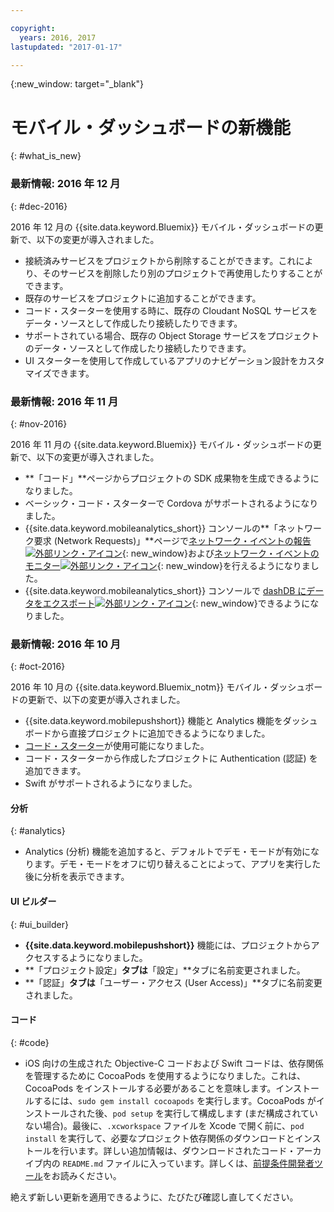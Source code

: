 ```yaml
---

copyright:
  years: 2016, 2017
lastupdated: "2017-01-17"

---
```

{:new_window: target="_blank"}

# モバイル・ダッシュボードの新機能
{: #what_is_new}

### 最新情報: 2016 年 12 月
{: #dec-2016}

2016 年 12 月の {{site.data.keyword.Bluemix}} モバイル・ダッシュボードの更新で、以下の変更が導入されました。

   * 接続済みサービスをプロジェクトから削除することができます。これにより、そのサービスを削除したり別のプロジェクトで再使用したりすることができます。 
   * 既存のサービスをプロジェクトに追加することができます。
   * コード・スターターを使用する時に、既存の Cloudant NoSQL サービスをデータ・ソースとして作成したり接続したりできます。
   * サポートされている場合、既存の Object Storage サービスをプロジェクトのデータ・ソースとして作成したり接続したりできます。
   * UI スターターを使用して作成しているアプリのナビゲーション設計をカスタマイズできます。 
   

### 最新情報: 2016 年 11 月
{: #nov-2016}

2016 年 11 月の {{site.data.keyword.Bluemix}} モバイル・ダッシュボードの更新で、以下の変更が導入されました。

   * **「コード」**ページからプロジェクトの SDK 成果物を生成できるようになりました。
   * ベーシック・コード・スターターで Cordova がサポートされるようになりました。
   * {{site.data.keyword.mobileanalytics_short}} コンソールの**「ネットワーク要求 (Network Requests)」**ページで[ネットワーク・イベントの報告![外部リンク・アイコン ](../icons/launch-glyph.svg "外部リンク・アイコン")](/docs/services/mobileanalytics/sdk.html#network-requests "外部リンク・アイコン"){: new_window}および[ネットワーク・イベントのモニター![外部リンク・アイコン](../icons/launch-glyph.svg "外部リンク・アイコン")](/docs/services/mobileanalytics/app-monitoring.html#monitor-network-requests "外部リンク・アイコン"){: new_window}を行えるようになりました。
   * {{site.data.keyword.mobileanalytics_short}} コンソールで [dashDB にデータをエクスポート![外部リンク・アイコン](../icons/launch-glyph.svg "外部リンク・アイコン")](/docs/services/mobileanalytics/app-monitoring.html#dashdb "外部リンク・アイコン"){: new_window}できるようになりました。


### 最新情報: 2016 年 10 月
{: #oct-2016}

2016 年 10 月の {{site.data.keyword.Bluemix_notm}} モバイル・ダッシュボードの更新で、以下の変更が導入されました。

   * {{site.data.keyword.mobilepushshort}} 機能と Analytics 機能をダッシュボードから直接プロジェクトに追加できるようになりました。
   * [コード・スターター](starters.html#Code_Starter)が使用可能になりました。
   * コード・スターターから作成したプロジェクトに Authentication (認証) を追加できます。
   * Swift がサポートされるようになりました。


#### 分析
{: #analytics}

   * Analytics (分析) 機能を追加すると、デフォルトでデモ・モードが有効になります。デモ・モードをオフに切り替えることによって、アプリを実行した後に分析を表示できます。


#### UI ビルダー
{: #ui_builder}

   * **{{site.data.keyword.mobilepushshort}}** 機能には、プロジェクトからアクセスするようになりました。
   * **「プロジェクト設定」**タブは**「設定」**タブに名前変更されました。
   * **「認証」**タブは**「ユーザー・アクセス (User Access)」**タブに名前変更されました。


#### コード
{: #code}

   * iOS 向けの生成された Objective-C コードおよび Swift コードは、依存関係を管理するために CocoaPods を使用するようになりました。これは、CocoaPods をインストールする必要があることを意味します。インストールするには、`sudo gem install cocoapods` を実行します。CocoaPods がインストールされた後、`pod setup` を実行して構成します (まだ構成されていない場合)。最後に、`.xcworkspace` ファイルを Xcode で開く前に、`pod install` を実行して、必要なプロジェクト依存関係のダウンロードとインストールを行います。詳しい追加情報は、ダウンロードされたコード・アーカイブ内の `README.md` ファイルに入っています。詳しくは、[前提条件開発者ツール](get_code.html#prereq-dev-tools)をお読みください。

絶えず新しい更新を適用できるように、たびたび確認し直してください。
